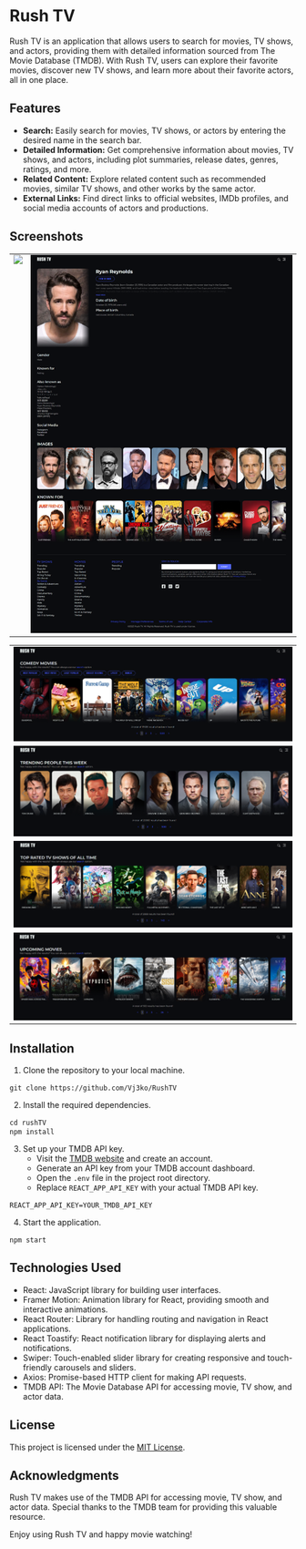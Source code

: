 # Rush TV

Rush TV is an application that allows users to search for movies, TV shows, and actors, providing them with detailed information sourced from The Movie Database (TMDB). With Rush TV, users can explore their favorite movies, discover new TV shows, and learn more about their favorite actors, all in one place.

## Features

- **Search:** Easily search for movies, TV shows, or actors by entering the desired name in the search bar.
- **Detailed Information:** Get comprehensive information about movies, TV shows, and actors, including plot summaries, release dates, genres, ratings, and more.
- **Related Content:** Explore related content such as recommended movies, similar TV shows, and other works by the same actor.
- **External Links:** Find direct links to official websites, IMDb profiles, and social media accounts of actors and productions.

## Screenshots

<table>
    <tr>
        <td valign="top"><img src="/src/assets/screenshots/movie.png" width="100%" /></td>
        <td valign="top"> <img src="/src/assets/screenshots/actor.png" width="100%" /></td>
    </tr>
</table>

<table>
    <tr>
        <td><img src="/src/assets/screenshots/comedy.png" width="100%" /></td>
    </tr>
    <tr>
        <td><img src="/src/assets/screenshots/actors.png" width="100%" /></td>
    </tr>
        <tr>
        <td><img src="/src/assets/screenshots/toprated.png" width="100%" /></td>
    </tr>
        <tr>
        <td><img src="/src/assets/screenshots/upcoming.png" width="100%" /></td>
</table>

## Installation

1. Clone the repository to your local machine.
```
git clone https://github.com/Vj3ko/RushTV
```
2. Install the required dependencies.
```
cd rushTV
npm install
```
3. Set up your TMDB API key.
    - Visit the [TMDB website](https://www.themoviedb.org/documentation/api) and create an account.
    - Generate an API key from your TMDB account dashboard.
    - Open the `.env` file in the project root directory.
    - Replace `REACT_APP_API_KEY` with your actual TMDB API key.
```
REACT_APP_API_KEY=YOUR_TMDB_API_KEY
```
4. Start the application.
```
npm start
```

## Technologies Used

- React: JavaScript library for building user interfaces.
- Framer Motion: Animation library for React, providing smooth and interactive animations.
- React Router: Library for handling routing and navigation in React applications.
- React Toastify: React notification library for displaying alerts and notifications.
- Swiper: Touch-enabled slider library for creating responsive and touch-friendly carousels and sliders.
- Axios: Promise-based HTTP client for making API requests.
- TMDB API: The Movie Database API for accessing movie, TV show, and actor data.


## License

This project is licensed under the [MIT License](LICENSE).

## Acknowledgments

Rush TV makes use of the TMDB API for accessing movie, TV show, and actor data. Special thanks to the TMDB team for providing this valuable resource.


Enjoy using Rush TV and happy movie watching!